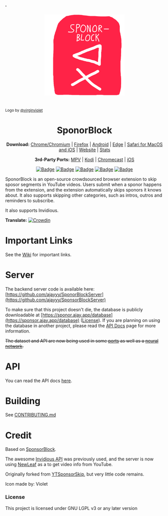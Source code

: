 '<p align="center">
  <a href="https://sponsor.ajay.app"><img src="public/icons/LogoSponsorBlocker256px.png" alt="Logo"></img></a>

  <br/>
  <sub>Logo by <a href="https://github.com/virginviolet">@virginviolet</a></sub>
</p>

<h1 align="center">SponorBlock</h1>

<p align="center">
  <b>Download:</b>
  <a href="https://chrome.google.com/webstore/detail/mnjggcdmjocbbbhaepdhchncahnbgone">Chrome/Chromium</a> |
  <a href="https://addons.mozilla.org/addon/sponsorblock/?src=external-github">Firefox</a> |
  <a href="https://github.com/virginviolet/SponorBlock/wiki/Android">Android</a> |
  <a href="https://github.com/virginviolet/SponorBlock/wiki/Edge">Edge</a> |
  <a href="https://github.com/virginviolet/SponorBlock/wiki/Safari">Safari for MacOS and iOS</a> |
  <a href="https://sponsor.ajay.app">Website</a> |
  <a href="https://sponsor.ajay.app/stats">Stats</a>
</p>

<p align="center">
  <b>3rd-Party Ports:</b>
  <a href="https://github.com/virginviolet/SponorBlock/wiki/3rd-Party-Ports#mpv-media-player">MPV</a> |
  <a href="https://github.com/virginviolet/SponorBlock/wiki/3rd-Party-Ports#kodi">Kodi</a> |
  <a href="https://github.com/virginviolet/SponorBlock/wiki/3rd-Party-Ports#Chromecast">Chromecast</a> |
  <a href="https://github.com/virginviolet/SponorBlock/wiki/3rd-Party-Ports#ios">iOS</a>
</p>

<p align="center">
    <a href="https://addons.mozilla.org/addon/sponsorblock/?src=external-github"><img src="https://img.shields.io/amo/users/sponsorblock?label=Firefox%20Users" alt="Badge"></img></a>
    <a href="https://chrome.google.com/webstore/detail/mnjggcdmjocbbbhaepdhchncahnbgone"><img src="https://img.shields.io/chrome-web-store/users/mnjggcdmjocbbbhaepdhchncahnbgone?label=Chrome%20Users" alt="Badge"></img></a>
    <a href="https://sponsor.ajay.app/stats"><img src="https://img.shields.io/badge/dynamic/json?label=Submissions&query=totalSubmissions&suffix=%20segments&url=http%3A%2F%2Fsponsor.ajay.app%2Fapi%2FgetTotalStats&color=darkred" alt="Badge"></img></a>
    <a href="https://sponsor.ajay.app/stats"><img src="https://img.shields.io/badge/dynamic/json?label=Active%20Users&query=apiUsers&url=http%3A%2F%2Fsponsor.ajay.app%2Fapi%2FgetTotalStats&color=darkblue" alt="Badge"></img></a>
    <a href="https://sponsor.ajay.app/stats"><img src="https://img.shields.io/badge/dynamic/json?label=Time%20Saved%20From%20Skips&query=daysSaved&url=http%3A%2F%2Fsponsor.ajay.app%2Fapi%2FgetDaysSavedFormatted&color=darkgreen&suffix=%20days" alt="Badge"></img></a>
</p>



SponorBlock is an open-source crowdsourced browser extension to skip sposor segments in YouTube videos. Users submit when a sponor happens from the extension, and the extension automatically skips sponors it knows about. It also supports skipping other categories, such as intros, outros and reminders to subscribe.

It also supports Invidious.

**Translate:** [![Crowdin](https://badges.crowdin.net/sponsorblock/localized.svg)](https://crowdin.com/project/sponsorblock)

# Important Links

See the [Wiki](https://github.com/virginviolet/SponorBlock/wiki) for important links.

# Server

The backend server code is available here: [https://github.com/ajayyy/SponorBlockServer](https://github.com/ajayyy/SponsorBlockServer)

To make sure that this project doesn't die, the database is publicly downloadable at [https://sponor.ajay.app/database](https://sponsor.ajay.app/database) ([License](https://github.com/virginviolet/SponorBlock/wiki/Database-and-API-License)). If you are planning on using the database in another project, please read the [API Docs](https://wiki.sponsor.ajay.app/index.php/API_Docs) page for more information.

~~The dataset and API are now being used in some [ports](https://github.com/virginviolet/SponorBlock/wiki/3rd-Party-Ports) as well as a [neural network](https://github.com/andrewzlee/NeuralBlock).~~

# API

You can read the API docs [here](https://wiki.sponsor.ajay.app/w/API_Docs).

# Building
See [CONTRIBUTING.md](CONTRIBUTING.md)

# Credit

Based on [SponsorBlock](https://github.com/ajayyy/SponsorBlock).

The awesome [Invidious API](https://docs.invidious.io/) was previously used, and the server is now using [NewLeaf](https://git.sr.ht/~cadence/NewLeaf) as a to get video info from YouTube.

Originally forked from [YTSponsorSkip](https://github.com/NDevTK/YTSponsorSkip), but very little code remains.

Icon made by:
Violet

### License

This project is licensed under GNU LGPL v3 or any later version
